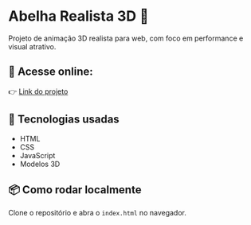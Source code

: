 # Abelha Realista 3D 🐝
Projeto de animação 3D realista para web, com foco em performance e visual atrativo.

## 🔗 Acesse online:
👉 [Link do projeto](https://duan-costa.github.io/Abelha-realista-3D)

## 🚀 Tecnologias usadas
- HTML
- CSS
- JavaScript
- Modelos 3D

## 📦 Como rodar localmente
Clone o repositório e abra o `index.html` no navegador.
